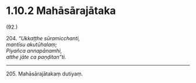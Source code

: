 

# 1.10.2 Mahāsārajātaka




(92.)

204\. _“Ukkaṭṭhe sūramicchanti,_  
_mantīsu akutūhalaṃ;_  
_Piyañca annapānamhi,_  
_atthe jāte ca paṇḍitan”ti._  


---

205\. Mahāsārajātakaṃ dutiyaṃ.





